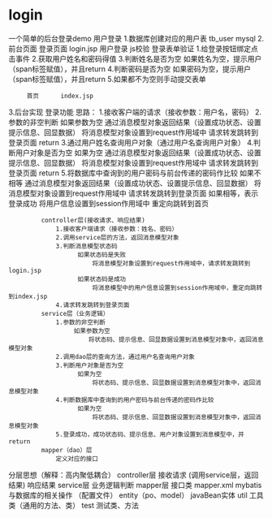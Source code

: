 # login
一个简单的后台登录demo
用户登录
   1.数据库创建对应的用户表  tb_user
     mysql
   2.前台页面
         登录页面  login.jsp
             用户登录  js校验
                 登录表单验证
                   1.给登录按钮绑定点击事件
                   2.获取用户姓名和密码得值
                   3.判断姓名是否为空
                     如果姓名为空，提示用户（span标签赋值），并且return
                   4.判断密码是否为空
                     如果密码为空，提示用户（span标签赋值），并且return
                   5.如果都不为空则手动提交表单

         首页      index.jsp
   3.后台实现
         登录功能
             思路：
                 1.接收客户端的请求（接收参数：用户名，密码）
                 2.参数的非空判断
                       如果参数为空
                           通过消息模型对象返回结果（设置成功状态、设置提示信息、回显数据）
                           将消息模型对象设置到request作用域中
                           请求转发跳转到登录页面
                           return
                 3.通过用户姓名查询用户对象（通过用户名查询用户对象）
                 4.判断用户对象是否为空
                       如果为空
                           通过消息模型对象返回结果（设置成功状态、设置提示信息、回显数据）
                           将消息模型对象设置到request作用域中
                           请求转发跳转到登录页面
                           return
                 5.将数据库中查询到的用户密码与前台传递的密码作比较
                       如果不相等
                           通过消息模型对象返回结果（设置成功状态、设置提示信息、回显数据）
                           将消息模型对象设置到request作用域中
                           请求转发跳转到登录页面
                       如果相等，表示登录成功
                           将用户信息设置到session作用域中
                           重定向跳转到首页

             controller层(接收请求、响应结果)
                 1.接收客户端请求（接收参数：姓名、密码）
                 2.调用service层的方法，返回消息模型对象
                 3.判断消息模型状态码
                       如果状态码是失败
                           将消息模型对象设置到request作用域中，请求转发跳转到login.jsp
                       如果状态码是成功
                           将消息模型中的用户信息设置到session作用域中，重定向跳转到index.jsp
                 4.请求转发跳转到登录页面
             service层（业务逻辑）
                 1.参数的非空判断
                      如果参数为空
                          将状态码、提示信息、回显数据设置到消息模型对象中，返回消息模型对象
                 2.调用dao层的查询方法，通过用户名查询用户对象
                 3.判断用户对象是否为空
                       如果为空
                           将状态码、提示信息、回显数据设置到消息模型对象中，返回消息模型对象
                 4.判断数据库中查询到的用户密码与前台传递的密码作比较
                       如果为空
                           将状态码、提示信息、回显数据设置到消息模型对象中，返回消息模型对象
                 5.登录成功，成功状态码、提示信息、用户对象设置到消息模型中，并return
             mapper（dao）层
                 定义对应的接口

分层思想（解释：高内聚低耦合）
    controller层
         接收请求
         (调用service层，返回结果)
         响应结果
    service层
         业务逻辑判断
    mapper层
         接口类
         mapper.xml  mybatis与数据库的相关操作   （配置文件）
    entity（po、model）
         javaBean实体
    util
         工具类（通用的方法、类）
    test
         测试类、方法
